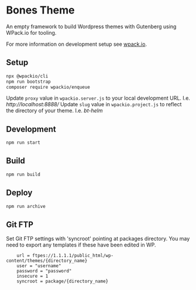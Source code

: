 # Bones Theme
An empty framework to build Wordpress themes with Gutenberg using WPack.io for tooling. 

For more information on development setup see [wpack.io](https://wpack.io/).

## Setup

```bash
npx @wpackio/cli
npm run bootstrap
composer require wpackio/enqueue
```

Update ```proxy``` value in ```wpackio.server.js```  to your local development URL. I.e. *http://localhost:8888/*
Update ```slug``` value in ```wpackio.project.js``` to reflect the directory of your theme. I.e. *bt-helm*

## Development 
```bash
npm run start
```

## Build

```bash
npm run build
```

## Deploy

```bash
npm run archive
```

## Git FTP

Set Git FTP settings with 'syncroot' pointing at packages directory. You may need to export any templates if these have been edited in WP.

```[git-ftp]
	url = ftpes://1.1.1.1/public_html/wp-content/themes/{directory_name}
	user = "username"
	password = "password"
	insecure = 1
	syncroot = package/{directory_name}
```

